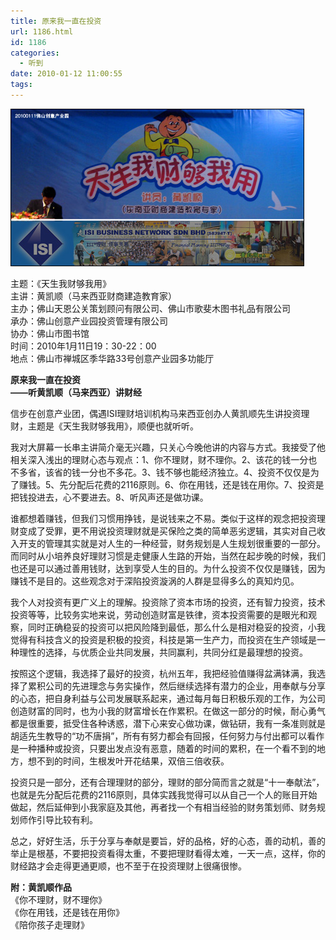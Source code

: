 ```yaml
---
title: 原来我一直在投资
url: 1186.html
id: 1186
categories:
  - 听到
date: 2010-01-12 11:00:55
tags:
---
```


![](/images/attachments/month_1001/w2010112105026.jpg)  
  
主题：《天生我财够我用》  
主讲：黄凯顺（马来西亚财商建造教育家）  
主办；佛山天恩公关策划顾问有限公司、佛山市歌斐木图书礼品有限公司  
承办：佛山创意产业园投资管理有限公司  
协办：佛山市图书馆  
时间：2010年1月11日19：30-22：00  
地点：佛山市禅城区季华路33号创意产业园多功能厅  
  

**原来我一直在投资  
——听黄凯顺（马来西亚）讲财经**

  
信步在创意产业团，偶遇ISI理财培训机构马来西亚创办人黄凯顺先生讲投资理财，主题是《天生我财够我用》，顺便也就听听。  
  
我对大屏幕一长串主讲简介毫无兴趣，只关心今晚他讲的内容与方式。我接受了他相关深入浅出的理财心态与观点：1、你不理财，财不理你。2、该花的钱一分也不多省，该省的钱一分也不多花。3、钱不够也能经济独立。4、投资不仅仅是为了赚钱。5、先分配后花费的2116原则。6、你在用钱，还是钱在用你。7、投资是把钱投进去，心不要进去。8、听风声还是做功课。  
  
谁都想着赚钱，但我们习惯用挣钱，是说钱来之不易。类似于这样的观念把投资理财变成了受罪，更不用说投资理财就是买保险之类的简单恶劣逻辑，其实对自己收入开支的管理其实就是对人生的一种经营，财务规划是人生规划很重要的一部分。而同时从小培养良好理财习惯是走健康人生路的开始，当然在起步晚的时候，我们也还是可以通过善用钱财，达到享受人生的目的。为什么投资不仅仅是赚钱，因为赚钱不是目的。这些观念对于深陷投资漩涡的人群是显得多么的真知灼见。  
  
我个人对投资有更广义上的理解。投资除了资本市场的投资，还有智力投资，技术投资等等，比较务实地来说，劳动创造财富是铁律，资本投资需要的是眼光和观察，同时正确稳妥的投资可以把风险降到最低，那么什么是相对稳妥的投资，小我觉得有科技含义的投资是积极的投资，科技是第一生产力，而投资在生产领域是一种理性的选择，与优质企业共同发展，共同赢利，共同分红是最理想的投资。  
  
按照这个逻辑，我选择了最好的投资，杭州五年，我把经验值赚得盆满钵满，我选择了累积公司的先进理念与务实操作，然后继续选择有潜力的企业，用奉献与分享的心态，把自身利益与公司发展联系起来，通过每月每日积极乐观的工作，为公司创造财富的同时，也为小我的财富增长在作累积。在做这一部分的时候，耐心勇气都是很重要，抵受住各种诱惑，潜下心来安心做功课，做钻研，我有一条准则就是胡适先生教导的“功不唐捐”，所有有努力都会有回报，任何努力与付出都可以看作是一种播种或投资，只要出发点没有恶意，随着的时间的累积，在一个看不到的地方，想不到的时间，生根发叶开花结果，双倍三倍收获。  
  
投资只是一部分，还有合理理财的部分，理财的部分简而言之就是“十一奉献法”，也就是先分配后花费的2116原则，具体实践我觉得可以从自己一个人的账目开始做起，然后延伸到小我家庭及其他，再者找一个有相当经验的财务策划师、财务规划师作引导比较有利。  
  
总之，好好生活，乐于分享与奉献是要旨，好的品格，好的心态，善的动机，善的举止是根基，不要把投资看得太重，不要把理财看得太难，一天一点，这样，你的财经路才会走得更通更顺，也不至于在投资理财上很痛很惨。  
  
**附：黄凯顺作品**  
《你不理财，财不理你》  
《你在用钱，还是钱在用你》  
《陪你孩子走理财》